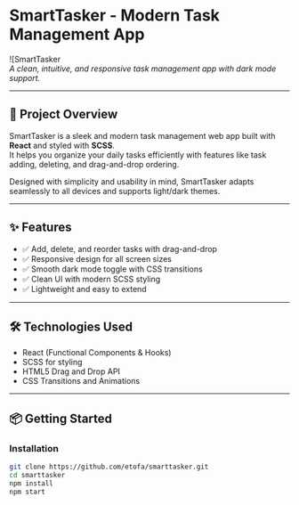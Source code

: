 # SmartTasker - Modern Task Management App

![SmartTasker  
*A clean, intuitive, and responsive task management app with dark mode support.*

---

## 🚀 Project Overview

SmartTasker is a sleek and modern task management web app built with **React** and styled with **SCSS**.  
It helps you organize your daily tasks efficiently with features like task adding, deleting, and drag-and-drop ordering.

Designed with simplicity and usability in mind, SmartTasker adapts seamlessly to all devices and supports light/dark themes.

---

## ✨ Features

- ✅ Add, delete, and reorder tasks with drag-and-drop  
- ✅ Responsive design for all screen sizes  
- ✅ Smooth dark mode toggle with CSS transitions  
- ✅ Clean UI with modern SCSS styling  
- ✅ Lightweight and easy to extend  

---

## 🛠️ Technologies Used

- React (Functional Components & Hooks)  
- SCSS for styling  
- HTML5 Drag and Drop API  
- CSS Transitions and Animations  

---

## 📦 Getting Started

### Installation

```bash
git clone https://github.com/etofa/smarttasker.git
cd smarttasker
npm install
npm start
